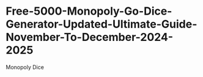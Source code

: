 # Free-5000-Monopoly-Go-Dice-Generator-Updated-Ultimate-Guide-November-To-December-2024-2025
Monopoly Dice
